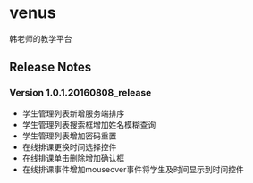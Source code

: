 # venus
韩老师的教学平台


Release Notes
-------------

### Version 1.0.1.20160808_release ###

- 学生管理列表新增服务端排序
- 学生管理列表搜索框增加姓名模糊查询
- 学生管理列表增加密码重置
- 在线排课更换时间选择控件
- 在线排课单击删除增加确认框
- 在线排课事件增加mouseover事件将学生及时间显示到时间控件
